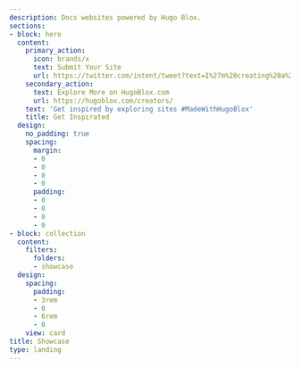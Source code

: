 ```yaml
---
description: Docs websites powered by Hugo Blox.
sections:
- block: hero
  content:
    primary_action:
      icon: brands/x
      text: Submit Your Site
      url: https://twitter.com/intent/tweet?text=I%27m%20creating%20a%20beautiful%20website%20using%20the%20free%20%E2%9D%A4%EF%B8%8F%2C%20open%20source%20Hugo%20Blox%20Website%20Builder%20for%20%40GoHugoIO%20by%20%40GeorgeCushen%20%40GetResearchDev%20%E2%9C%A8%20Have%20some%20feedback%3F%20Please%20comment%20%F0%9F%A4%97&hashtags=MadeWithHugoBlox&url=https://HugoBlox.com/
    secondary_action:
      text: Explore More on HugoBlox.com
      url: https://hugoblox.com/creators/
    text: 'Get inspired by exploring sites #MadeWithHugoBlox'
    title: Get Inspirated
  design:
    no_padding: true
    spacing:
      margin:
      - 0
      - 0
      - 0
      - 0
      padding:
      - 0
      - 0
      - 0
      - 0
- block: collection
  content:
    filters:
      folders:
      - showcase
  design:
    spacing:
      padding:
      - 3rem
      - 0
      - 6rem
      - 0
    view: card
title: Showcase
type: landing
---
```

